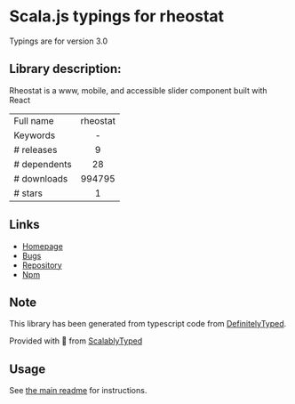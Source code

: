 
# Scala.js typings for rheostat

Typings are for version 3.0

## Library description:
Rheostat is a www, mobile, and accessible slider component built with React

|                    |                 |
| ------------------ | :-------------: |
| Full name          | rheostat |
| Keywords           | - |
| # releases         | 9 |
| # dependents       | 28 |
| # downloads        | 994795 |
| # stars            | 1 |

## Links
- [Homepage](https://github.com/airbnb/rheostat#readme)
- [Bugs](https://github.com/airbnb/rheostat/issues)
- [Repository](https://github.com/airbnb/rheostat)
- [Npm](https://www.npmjs.com/package/rheostat)
    


## Note
This library has been generated from typescript code from [DefinitelyTyped](https://definitelytyped.org).

Provided with :purple_heart: from [ScalablyTyped](https://github.com/oyvindberg/ScalablyTyped)

## Usage
See [the main readme](../../readme.md) for instructions.


